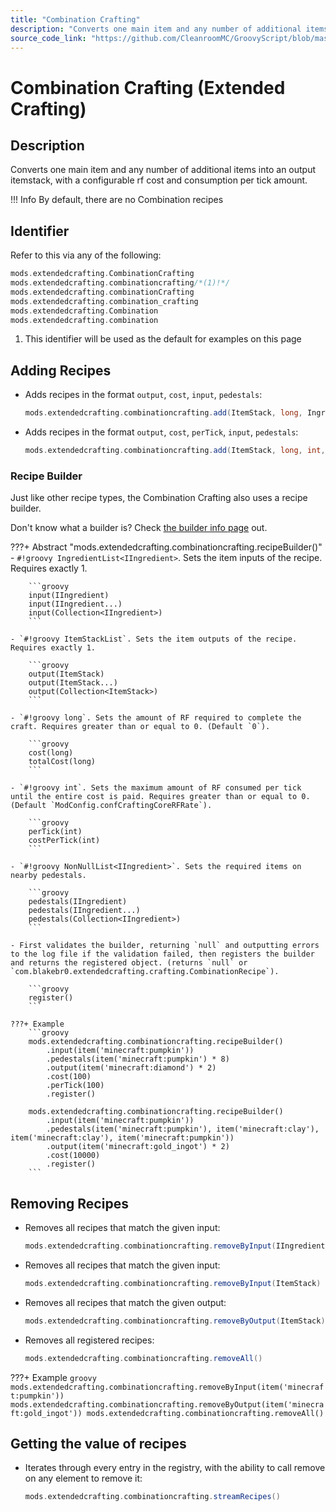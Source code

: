 ```yaml
---
title: "Combination Crafting"
description: "Converts one main item and any number of additional items into an output itemstack, with a configurable rf cost and consumption per tick amount."
source_code_link: "https://github.com/CleanroomMC/GroovyScript/blob/master/src/main/java/com/cleanroommc/groovyscript/compat/mods/extendedcrafting/CombinationCrafting.java"
---
```


# Combination Crafting (Extended Crafting)

## Description

Converts one main item and any number of additional items into an output itemstack, with a configurable rf cost and consumption per tick amount.

!!! Info
    By default, there are no Combination recipes

## Identifier

Refer to this via any of the following:

```groovy hl_lines="2"
mods.extendedcrafting.CombinationCrafting
mods.extendedcrafting.combinationcrafting/*(1)!*/
mods.extendedcrafting.combinationCrafting
mods.extendedcrafting.combination_crafting
mods.extendedcrafting.Combination
mods.extendedcrafting.combination
```

1. This identifier will be used as the default for examples on this page

## Adding Recipes

- Adds recipes in the format `output`, `cost`, `input`, `pedestals`:

    ```groovy
    mods.extendedcrafting.combinationcrafting.add(ItemStack, long, Ingredient, NonNullList<Ingredient>)
    ```

- Adds recipes in the format `output`, `cost`, `perTick`, `input`, `pedestals`:

    ```groovy
    mods.extendedcrafting.combinationcrafting.add(ItemStack, long, int, Ingredient, NonNullList<Ingredient>)
    ```


### Recipe Builder

Just like other recipe types, the Combination Crafting also uses a recipe builder.

Don't know what a builder is? Check [the builder info page](../../../groovy/builder.md) out.

???+ Abstract "mods.extendedcrafting.combinationcrafting.recipeBuilder()"
    - `#!groovy IngredientList<IIngredient>`. Sets the item inputs of the recipe. Requires exactly 1.

        ```groovy
        input(IIngredient)
        input(IIngredient...)
        input(Collection<IIngredient>)
        ```

    - `#!groovy ItemStackList`. Sets the item outputs of the recipe. Requires exactly 1.

        ```groovy
        output(ItemStack)
        output(ItemStack...)
        output(Collection<ItemStack>)
        ```

    - `#!groovy long`. Sets the amount of RF required to complete the craft. Requires greater than or equal to 0. (Default `0`).

        ```groovy
        cost(long)
        totalCost(long)
        ```

    - `#!groovy int`. Sets the maximum amount of RF consumed per tick until the entire cost is paid. Requires greater than or equal to 0. (Default `ModConfig.confCraftingCoreRFRate`).

        ```groovy
        perTick(int)
        costPerTick(int)
        ```

    - `#!groovy NonNullList<IIngredient>`. Sets the required items on nearby pedestals.

        ```groovy
        pedestals(IIngredient)
        pedestals(IIngredient...)
        pedestals(Collection<IIngredient>)
        ```

    - First validates the builder, returning `null` and outputting errors to the log file if the validation failed, then registers the builder and returns the registered object. (returns `null` or `com.blakebr0.extendedcrafting.crafting.CombinationRecipe`).

        ```groovy
        register()
        ```

    ???+ Example
        ```groovy
        mods.extendedcrafting.combinationcrafting.recipeBuilder()
            .input(item('minecraft:pumpkin'))
            .pedestals(item('minecraft:pumpkin') * 8)
            .output(item('minecraft:diamond') * 2)
            .cost(100)
            .perTick(100)
            .register()

        mods.extendedcrafting.combinationcrafting.recipeBuilder()
            .input(item('minecraft:pumpkin'))
            .pedestals(item('minecraft:pumpkin'), item('minecraft:clay'), item('minecraft:clay'), item('minecraft:pumpkin'))
            .output(item('minecraft:gold_ingot') * 2)
            .cost(10000)
            .register()
        ```



## Removing Recipes

- Removes all recipes that match the given input:

    ```groovy
    mods.extendedcrafting.combinationcrafting.removeByInput(IIngredient)
    ```

- Removes all recipes that match the given input:

    ```groovy
    mods.extendedcrafting.combinationcrafting.removeByInput(ItemStack)
    ```

- Removes all recipes that match the given output:

    ```groovy
    mods.extendedcrafting.combinationcrafting.removeByOutput(ItemStack)
    ```

- Removes all registered recipes:

    ```groovy
    mods.extendedcrafting.combinationcrafting.removeAll()
    ```

???+ Example
    ```groovy
    mods.extendedcrafting.combinationcrafting.removeByInput(item('minecraft:pumpkin'))
    mods.extendedcrafting.combinationcrafting.removeByOutput(item('minecraft:gold_ingot'))
    mods.extendedcrafting.combinationcrafting.removeAll()
    ```

## Getting the value of recipes

- Iterates through every entry in the registry, with the ability to call remove on any element to remove it:

    ```groovy
    mods.extendedcrafting.combinationcrafting.streamRecipes()
    ```
